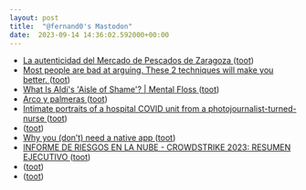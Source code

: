 ```yaml
---
layout: post
title:  "@fernand0's Mastodon"
date:  2023-09-14 14:36:02.592000+00:00
---
```

*  [La autenticidad del Mercado de Pescados de Zaragoza ](https://urbanamente.elmundo.es/la-autenticidad-del-mercado-de-pescados-de-zaragoz) ([toot](https://mastodon.social/@fernand0/111064000927510234))
*  [Most people are bad at arguing. These 2 techniques will make you better. ](https://www.vox.com/2016/11/23/13708996/argue-better-scienc) ([toot](https://mastodon.social/@fernand0/111063242554075368))
*  [What Is Aldi's 'Aisle of Shame'? \| Mental Floss ](https://www.mentalfloss.com/article/653450/aldi-aisle-of-sham) ([toot](https://mastodon.social/@fernand0/111063109435013335))
*  [Arco y palmeras ](https://www.flickr.com/photos/fernand0/53158543651) ([toot](https://mastodon.social/@fernand0/111063016378268903))
*  [Intimate portraits of a hospital COVID unit from a photojournalist-turned-nurse  ](https://www.npr.org/sections/health-shots/2021/12/26/1066395049/intimate-portraits-of-a-hospital-covid-unit-from-a-photojournalist-turned-nurse?amp) ([toot](https://mastodon.social/@fernand0/111062761441903819))
*  [ ](https://mastodon.social/@sgimeno) ([toot](https://mastodon.social/@fernand0/111062546044583442))
*  [Why you (don’t) need a native app  ](https://jakoblierman.medium.com/why-you-dont-need-a-native-app-baf068dd9a82) ([toot](https://mastodon.social/@fernand0/111062530383273543))
*  [INFORME DE RIESGOS EN LA NUBE - CROWDSTRIKE 2023: RESUMEN EJECUTIVO ](https://www.crowdstrike.com/resources/reports/crowdstrike-2023-cloud-risk-report-executive-summary-latam) ([toot](https://mastodon.social/@fernand0/111062284279249798))
*  [ ](https://mastodon.social/@sgimeno) ([toot](https://mastodon.social/@fernand0/111061088999586723))
*  [ ](https://mastodon.social/@vrruiz) ([toot](https://mastodon.social/@fernand0/111061087717692818))

